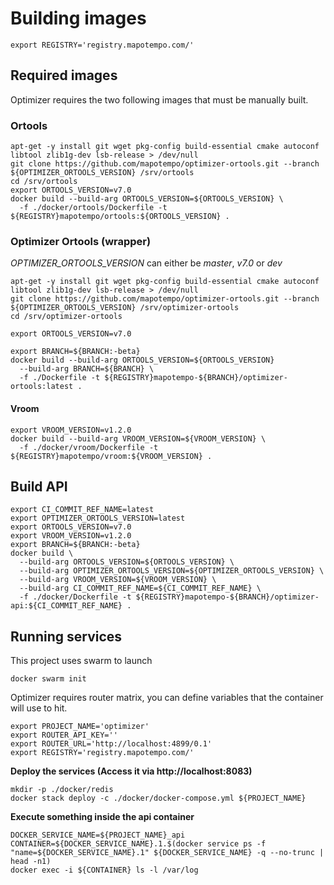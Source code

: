 # Building images

```
export REGISTRY='registry.mapotempo.com/'
```

## Required images
Optimizer requires the two following images that must be manually built.

### Ortools

```
apt-get -y install git wget pkg-config build-essential cmake autoconf libtool zlib1g-dev lsb-release > /dev/null
git clone https://github.com/mapotempo/optimizer-ortools.git --branch ${OPTIMIZER_ORTOOLS_VERSION} /srv/ortools
cd /srv/ortools
export ORTOOLS_VERSION=v7.0
docker build --build-arg ORTOOLS_VERSION=${ORTOOLS_VERSION} \
  -f ./docker/ortools/Dockerfile -t ${REGISTRY}mapotempo/ortools:${ORTOOLS_VERSION} .
```

### Optimizer Ortools (wrapper)
*OPTIMIZER_ORTOOLS_VERSION* can either be *master*, *v7.0* or *dev*

```
apt-get -y install git wget pkg-config build-essential cmake autoconf libtool zlib1g-dev lsb-release > /dev/null
git clone https://github.com/mapotempo/optimizer-ortools.git --branch ${OPTIMIZER_ORTOOLS_VERSION} /srv/optimizer-ortools
cd /srv/optimizer-ortools

export ORTOOLS_VERSION=v7.0

export BRANCH=${BRANCH:-beta}
docker build --build-arg ORTOOLS_VERSION=${ORTOOLS_VERSION}
  --build-arg BRANCH=${BRANCH} \
  -f ./Dockerfile -t ${REGISTRY}mapotempo-${BRANCH}/optimizer-ortools:latest .
```

#### Vroom
```
export VROOM_VERSION=v1.2.0
docker build --build-arg VROOM_VERSION=${VROOM_VERSION} \
  -f ./docker/vroom/Dockerfile -t ${REGISTRY}mapotempo/vroom:${VROOM_VERSION} .
```

## Build API

```
export CI_COMMIT_REF_NAME=latest
export OPTIMIZER_ORTOOLS_VERSION=latest
export ORTOOLS_VERSION=v7.0
export VROOM_VERSION=v1.2.0
export BRANCH=${BRANCH:-beta}
docker build \
  --build-arg ORTOOLS_VERSION=${ORTOOLS_VERSION} \
  --build-arg OPTIMIZER_ORTOOLS_VERSION=${OPTIMIZER_ORTOOLS_VERSION} \
  --build-arg VROOM_VERSION=${VROOM_VERSION} \
  --build-arg CI_COMMIT_REF_NAME=${CI_COMMIT_REF_NAME} \
  -f ./docker/Dockerfile -t ${REGISTRY}mapotempo-${BRANCH}/optimizer-api:${CI_COMMIT_REF_NAME} .
```

## Running services
This project uses swarm to launch

```
docker swarm init
```

Optimizer requires router matrix, you can define variables that the container will use to hit.

```
export PROJECT_NAME='optimizer'
export ROUTER_API_KEY=''
export ROUTER_URL='http://localhost:4899/0.1'
export REGISTRY='registry.mapotempo.com/'
```

**Deploy the services (Access it via http://localhost:8083)**

```
mkdir -p ./docker/redis
docker stack deploy -c ./docker/docker-compose.yml ${PROJECT_NAME}
```

**Execute something inside the api container**

```
DOCKER_SERVICE_NAME=${PROJECT_NAME}_api
CONTAINER=${DOCKER_SERVICE_NAME}.1.$(docker service ps -f "name=${DOCKER_SERVICE_NAME}.1" ${DOCKER_SERVICE_NAME} -q --no-trunc | head -n1)
docker exec -i ${CONTAINER} ls -l /var/log
```
